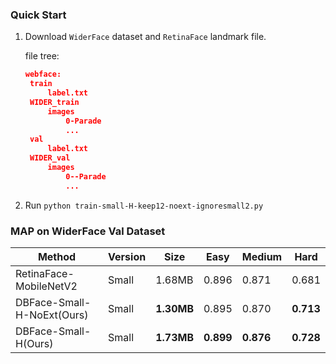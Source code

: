 ### Quick Start

1. Download `WiderFace` dataset and `RetinaFace` landmark file.

   file tree:

   ```json
   webface:
   	train
   		label.txt
   	WIDER_train
   		images
   			0-Parade
   			...
   	val
   		label.txt
   	WIDER_val
   		images
   			0--Parade
   			...
   ```

2. Run `python train-small-H-keep12-noext-ignoresmall2.py`



### MAP on WiderFace Val Dataset

| Method                     | Version | Size       | Easy  | Medium | Hard      |
| -------------------------- | ------- | ---------- | ----- | ------ | --------- |
| RetinaFace-MobileNetV2     | Small   | 1.68MB     | 0.896 | 0.871  | 0.681     |
| DBFace-Small-H-NoExt(Ours) | Small   | **1.30MB** | 0.895 | 0.870  | **0.713** |
| DBFace-Small-H(Ours)       | Small   | **1.73MB** | **0.899** | **0.876** | **0.728** |